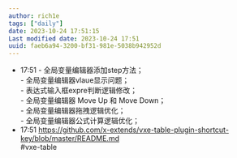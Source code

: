 ```yaml
---
author: rich1e
tags: ["daily"]
date: 2023-10-24 17:51:15
Last modified date: 2023-10-24 17:51
uuid: faeb6a94-3200-bf31-981e-5038b942952d
---
```


- 17:51 - 全局变量编辑器添加step方法；<br>- 全局变量编辑器vlaue显示问题；<br>- 表达式输入框expre判断逻辑修改；<br>- 全局变量编辑器 Move Up 和 Move Down；<br>- 全局变量编辑器拖拽逻辑优化；<br>- 全局变量编辑器公式计算逻辑优化；
- 17:51 https://github.com/x-extends/vxe-table-plugin-shortcut-key/blob/master/README.md<br>#vxe-table